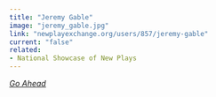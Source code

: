 ```yaml
---
title: "Jeremy Gable"
image: "jeremy_gable.jpg"
link: "newplayexchange.org/users/857/jeremy-gable"
current: "false"
related:
- National Showcase of New Plays
---
```


<a href="https://newplayexchange.org/plays/35503/go-ahead" rel="nofollow">*Go Ahead*</a>
